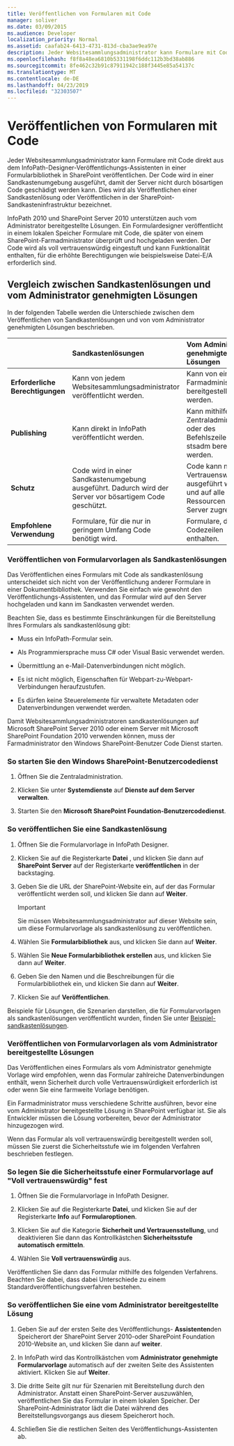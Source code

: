 ```yaml
---
title: Veröffentlichen von Formularen mit Code
manager: soliver
ms.date: 03/09/2015
ms.audience: Developer
localization_priority: Normal
ms.assetid: caafab24-6413-4731-813d-cba3ae9ea97e
description: Jeder Websitesammlungsadministrator kann Formulare mit Code direkt aus dem InfoPath-Designer-Veröffentlichungs-Assistenten in einer Formularbibliothek in SharePoint veröffentlichen. Der Code wird in einer Sandkastenumgebung ausgeführt, damit der Server nicht durch bösartigen Code geschädigt werden kann. Dies wird als Veröffentlichen einer Sandkastenlösung oder Veröffentlichen in der SharePoint-Sandkasteninfrastruktur bezeichnet.
ms.openlocfilehash: f8f8a48ea6810b5331198f6ddc112b3bd38ab886
ms.sourcegitcommit: 8fe462c32b91c87911942c188f3445e85a54137c
ms.translationtype: MT
ms.contentlocale: de-DE
ms.lasthandoff: 04/23/2019
ms.locfileid: "32303507"
---
```

# <a name="publishing-forms-with-code"></a>Veröffentlichen von Formularen mit Code

Jeder Websitesammlungsadministrator kann Formulare mit Code direkt aus dem InfoPath-Designer-Veröffentlichungs-Assistenten in einer Formularbibliothek in SharePoint veröffentlichen. Der Code wird in einer Sandkastenumgebung ausgeführt, damit der Server nicht durch bösartigen Code geschädigt werden kann. Dies wird als Veröffentlichen einer Sandkastenlösung oder Veröffentlichen in der SharePoint-Sandkasteninfrastruktur bezeichnet.
  
InfoPath 2010 und SharePoint Server 2010 unterstützen auch vom Administrator bereitgestellte Lösungen. Ein Formulardesigner veröffentlicht in einem lokalen Speicher Formulare mit Code, die später von einem SharePoint-Farmadministrator überprüft und hochgeladen werden. Der Code wird als voll vertrauenswürdig eingestuft und kann Funktionalität enthalten, für die erhöhte Berechtigungen wie beispielsweise Datei-E/A erforderlich sind.
  
## <a name="comparing-sandboxed-and-administrator-approved-solutions"></a>Vergleich zwischen Sandkastenlösungen und vom Administrator genehmigten Lösungen

In der folgenden Tabelle werden die Unterschiede zwischen dem Veröffentlichen von Sandkastenlösungen und von vom Administrator genehmigten Lösungen beschrieben.  
  
||**Sandkastenlösungen**|**Vom Administrator genehmigte Lösungen**|
|:-----|:-----|:-----|
|**Erforderliche Berechtigungen** <br/> |Kann von jedem Websitesammlungsadministrator veröffentlicht werden.  <br/> |Kann von einem Farmadministrator bereitgestellt werden.  <br/> |
|**Publishing** <br/> |Kann direkt in InfoPath veröffentlicht werden.  <br/> |Kann mithilfe der Zentraladministration oder des Befehlszeilentools stsadm bereitgestellt werden.  <br/> |
|**Schutz** <br/> |Code wird in einer Sandkastenumgebung ausgeführt. Dadurch wird der Server vor bösartigem Code geschützt.  <br/> |Code kann mit voller Vertrauenswürdigkeit ausgeführt werden und auf alle Ressourcen auf dem Server zugreifen.  <br/> |
|**Empfohlene Verwendung** <br/> |Formulare, für die nur in geringem Umfang Code benötigt wird.  <br/> |Formulare, die viele Codezeilen enthalten.  <br/> |
   
### <a name="publishing-form-templates-as-sandboxed-solutions"></a>Veröffentlichen von Formularvorlagen als Sandkastenlösungen

Das Veröffentlichen eines Formulars mit Code als sandkastenlösung unterscheidet sich nicht von der Veröffentlichung anderer Formulare in einer Dokumentbibliothek. Verwenden Sie einfach wie gewohnt den Veröffentlichungs-Assistenten, und das Formular wird auf den Server hochgeladen und kann im Sandkasten verwendet werden.
  
Beachten Sie, dass es bestimmte Einschränkungen für die Bereitstellung Ihres Formulars als sandkastenlösung gibt:
  
- Muss ein InfoPath-Formular sein.
    
- Als Programmiersprache muss C# oder Visual Basic verwendet werden.
    
- Übermittlung an e-Mail-Datenverbindungen nicht möglich.
    
- Es ist nicht möglich, Eigenschaften für Webpart-zu-Webpart-Verbindungen heraufzustufen.
    
- Es dürfen keine Steuerelemente für verwaltete Metadaten oder Datenverbindungen verwendet werden.
    
Damit Websitesammlungsadministratoren sandkastenlösungen auf Microsoft SharePoint Server 2010 oder einem Server mit Microsoft SharePoint Foundation 2010 verwenden können, muss der Farmadministrator den Windows SharePoint-Benutzer Code Dienst starten.
  
### <a name="to-start-the-windows-sharepoint-user-code-service"></a>So starten Sie den Windows SharePoint-Benutzercodedienst

1. Öffnen Sie die Zentraladministration.
    
2. Klicken Sie unter **Systemdienste** auf **Dienste auf dem Server verwalten**.
    
3. Starten Sie den **Microsoft SharePoint Foundation-Benutzercodedienst**.
    
### <a name="to-publish-a-sandboxed-solution"></a>So veröffentlichen Sie eine Sandkastenlösung

1. Öffnen Sie die Formularvorlage in InfoPath Designer.
    
2. Klicken Sie auf die Registerkarte **Datei** , und klicken Sie dann auf **SharePoint Server** auf der Registerkarte **veröffentlichen** in der backstaging. 
    
3. Geben Sie die URL der SharePoint-Website ein, auf der das Formular veröffentlicht werden soll, und klicken Sie dann auf **Weiter**. 
    
    > [!IMPORTANT]
    > Sie müssen Websitesammlungsadministrator auf dieser Website sein, um diese Formularvorlage als sandkastenlösung zu veröffentlichen. 
  
4. Wählen Sie **Formularbibliothek** aus, und klicken Sie dann auf **Weiter**.
    
5. Wählen Sie **Neue Formularbibliothek erstellen** aus, und klicken Sie dann auf **Weiter**.
    
6. Geben Sie den Namen und die Beschreibungen für die Formularbibliothek ein, und klicken Sie dann auf **Weiter**.
    
7. Klicken Sie auf **Veröffentlichen**.
    
Beispiele für Lösungen, die Szenarien darstellen, die für Formularvorlagen als sandkastenlösungen veröffentlicht wurden, finden Sie unter [Beispiel-sandkastenlösungen](sample-sandboxed-solutions.md).
  
### <a name="publishing-form-templates-as-administrator-deployed-solutions"></a>Veröffentlichen von Formularvorlagen als vom Administrator bereitgestellte Lösungen

Das Veröffentlichen eines Formulars als vom Administrator genehmigte Vorlage wird empfohlen, wenn das Formular zahlreiche Datenverbindungen enthält, wenn Sicherheit durch volle Vertrauenswürdigkeit erforderlich ist oder wenn Sie eine farmweite Vorlage benötigen.
  
Ein Farmadministrator muss verschiedene Schritte ausführen, bevor eine vom Administrator bereitgestellte Lösung in SharePoint verfügbar ist. Sie als Entwickler müssen die Lösung vorbereiten, bevor der Administrator hinzugezogen wird.
  
Wenn das Formular als voll vertrauenswürdig bereitgestellt werden soll, müssen Sie zuerst die Sicherheitsstufe wie im folgenden Verfahren beschrieben festlegen.
  
### <a name="to-set-the-security-level-of-a-form-template-to-full-trust"></a>So legen Sie die Sicherheitsstufe einer Formularvorlage auf "Voll vertrauenswürdig" fest

1. Öffnen Sie die Formularvorlage in InfoPath Designer.
    
2. Klicken Sie auf die Registerkarte **Datei**, und klicken Sie auf der Registerkarte **Info** auf **Formularoptionen**.
    
3. Klicken Sie auf die Kategorie **Sicherheit und Vertrauensstellung**, und deaktivieren Sie dann das Kontrollkästchen **Sicherheitsstufe automatisch ermitteln**. 
    
4. Wählen Sie **Voll vertrauenswürdig** aus.
    
Veröffentlichen Sie dann das Formular mithilfe des folgenden Verfahrens. Beachten Sie dabei, dass dabei Unterschiede zu einem Standardveröffentlichungsverfahren bestehen.
  
### <a name="to-publish-an-administrator-deployed-solution"></a>So veröffentlichen Sie eine vom Administrator bereitgestellte Lösung

1. Geben Sie auf der ersten Seite des Veröffentlichungs- **Assistenten**den Speicherort der SharePoint Server 2010-oder SharePoint Foundation 2010-Website an, und klicken Sie dann auf **weiter**.
    
2. In InfoPath wird das Kontrollkästchen vom **Administrator genehmigte Formularvorlage** automatisch auf der zweiten Seite des Assistenten aktiviert. Klicken Sie auf **Weiter**.
    
3. Die dritte Seite gilt nur für Szenarien mit Bereitstellung durch den Administrator. Anstatt einen SharePoint-Server auszuwählen, veröffentlichen Sie das Formular in einem lokalen Speicher. Der SharePoint-Administrator lädt die Datei während des Bereitstellungsvorgangs aus diesem Speicherort hoch.
    
4. Schließen Sie die restlichen Seiten des Veröffentlichungs-Assistenten ab.
    

